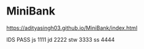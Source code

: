 # MiniBank

https://adityasingh03.github.io/MiniBank/index.html

IDS PASS
js  1111
jd  2222
stw 3333
ss  4444
